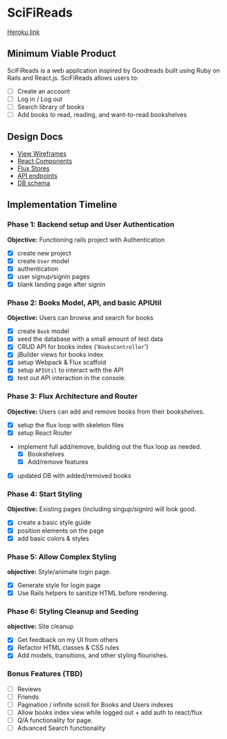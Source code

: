 # SciFiReads

[Heroku link](scifireads.space)



## Minimum Viable Product

SciFiReads is a web application inspired by Goodreads built using Ruby on
Rails and React.js. SciFiReads allows users to:

- [ ] Create an account
- [ ] Log in / Log out
- [ ] Search library of books
- [ ] Add books to read, reading, and want-to-read bookshelves

## Design Docs
* [View Wireframes][views]
* [React Components][components]
* [Flux Stores][stores]
* [API endpoints][api-endpoints]
* [DB schema][schema]

[views]: ./docs/views.md
[components]: ./docs/components.md
[stores]: ./docs/stores.md
[api-endpoints]: ./docs/api-endpoints.md
[schema]: ./docs/schema.md

## Implementation Timeline

### Phase 1: Backend setup and User Authentication

**Objective:** Functioning rails project with Authentication

- [X] create new project
- [X] create `User` model
- [X] authentication
- [X] user signup/signin pages
- [X] blank landing page after signin

### Phase 2: Books Model, API, and basic APIUtil

**Objective:** Users can browse and search for books

- [X] create `Book` model
- [X] seed the database with a small amount of test data
- [X] CRUD API for books index ('`BooksController`')
- [X] jBuilder views for books index
- [X] setup Webpack & Flux scaffold
- [X] setup `APIUtil` to interact with the API
- [X] test out API interaction in the console.

### Phase 3: Flux Architecture and Router

**Objective:** Users can add and remove books from their bookshelves.

- [X] setup the flux loop with skeleton files
- [X] setup React Router
- implement full add/remove, building out the flux loop as needed.
  - [X] Bookshelves
  - [X] Add/remove features
- [X] updated DB with added/removed books

### Phase 4: Start Styling

**Objective:** Existing pages (including singup/signin) will look good.

- [X] create a basic style guide
- [X] position elements on the page
- [X] add basic colors & styles

### Phase 5: Allow Complex Styling

**objective:** Style/animate login page.

- [X] Generate style for login page
- [X] Use Rails helpers to sanitize HTML before rendering.

### Phase 6: Styling Cleanup and Seeding

**objective:** Site cleanup

- [X] Get feedback on my UI from others
- [X] Refactor HTML classes & CSS rules
- [X] Add models, transitions, and other styling flourishes.

### Bonus Features (TBD)
- [ ] Reviews
- [ ] Friends
- [ ] Pagination / infinite scroll for Books and Users indexes
- [ ] Allow books index view while logged out + add auth to react/flux
- [ ] Q/A functionality for page.
- [ ] Advanced Search functionality
